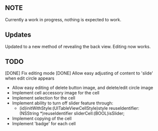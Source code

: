 ## NOTE
Currently a work in progress, nothing is expected to work.

## Updates
Updated to a new method of revealing the back view.
Editing now works.

## TODO
[DONE] Fix editing mode
[DONE] Allow easy adjusting of content to 'slide' when edit circle appears
* Allow easy editing of delete button image, and delete/edit circle image
* Implement cell accessory image for the cell
* Implement selection for the cell
* Implement ability to turn off slider feature through:
	- (id)initWithStyle:(UITableViewCellStyle)style reuseIdentifier:(NSString *)reuseIdentifier sliderCell:(BOOL)isSlider;
* Implement copying of the cell
* Implement 'badge' for each cell